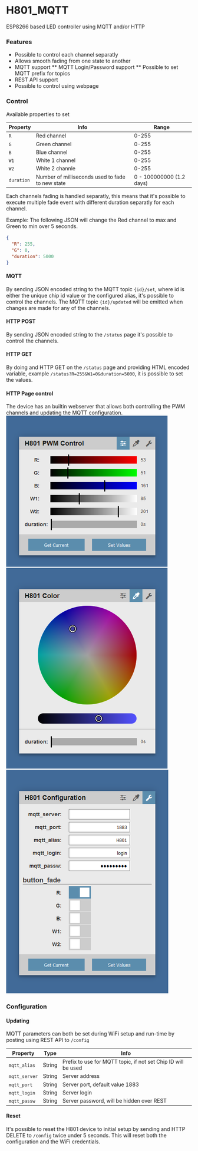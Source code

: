 # H801_MQTT
ESP8266 based LED controller using MQTT and/or HTTP

### Features
* Possible to control each channel separatly
* Allows smooth fading from one state to another
* MQTT support
** MQTT Login/Password support
** Possible to set MQTT prefix for topics
* REST API support
* Possible to control using webpage

### Control
Available properties to set

| Property | Info | Range |
|---|---|---|
| `R` | Red channel | 0-255 |
| `G` | Green channel | 0-255 |
| `B` | Blue channel | 0-255 |
| `W1` | White 1 channel | 0-255 |
| `W2` | White 2 channle | 0-255 |
| `duration` | Number of milliseconds used to fade to new state | 0 - 100000000 (1.2 days) |

Each channels fading is handled separatly, this means that it's possible to execute multiple fade event with different duration separatly for each channel.


Example: The following JSON will change the Red channel to max and Green to min over 5 seconds.
```json
{
  "R": 255,
  "G": 0,
  "duration": 5000
}
```

#### MQTT
By sending JSON encoded string to the MQTT topic `{id}/set`, where id is either the unique chip id value or the configured alias, it's possible to control the channels.
The MQTT topic `{id}/updated` will be emitted when changes are made for any of the channels.

#### HTTP POST
By sending JSON encoded string to the `/status` page it's possible to controll the channels.

#### HTTP GET
By doing and HTTP GET on the `/status` page and providing HTML encoded variable, example `/status?R=255&W1=0&duration=5000`, it is possible to set the values.

#### HTTP Page control
The device has an builtin webserver that allows both controlling the PWM channels and updating the MQTT configuration.
![HTTP Page](./doc/http.png)
![Color Picker](./doc/color.png)
![Configuration Page](./doc/config.png)

### Configuration
#### Updating
MQTT parameters can both be set during WiFi setup and run-time by posting using REST API to `/config`

| Property | Type | Info |
|---|---|---|
| `mqtt_alias` | String | Prefix to use for MQTT topic, if not set Chip ID will be used |
| `mqtt_server` | String | Server address |
| `mqtt_port` | String | Server port, default value 1883 |
| `mqtt_login` | String | Server login |
| `mqtt_passw` | String | Server password, will be hidden over REST |


#### Reset
It's possible to reset the H801 device to initial setup by sending and HTTP DELETE to `/config` twice under 5 seconds. This will reset both the configuration and the WiFi credentials.
